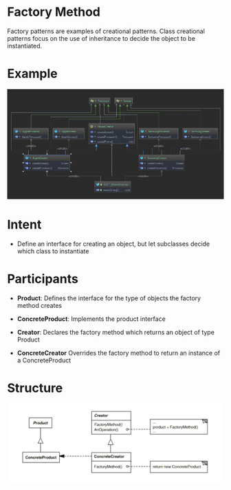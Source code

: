 # Factory Method

Factory patterns are examples of creational patterns.
Class creational patterns focus on the use of inheritance to decide the
object to be instantiated.
# Example 


![Factory Method Structure](current_UML.png)

# Intent

 *  Define an interface for creating an object, but let subclasses decide
    which class to instantiate

# Participants

* **Product**:
    Defines the interface for the type of objects the factory method creates
    
* **ConcreteProduct**:
    Implements the product interface
    
* **Creator**:
    Declares the factory method which returns an object of type Product
  
* **ConcreteCreator**
  Overrides the factory method to return an instance of a ConcreteProduct

# Structure

![Factory Method Structure](UML_Structure.png)
